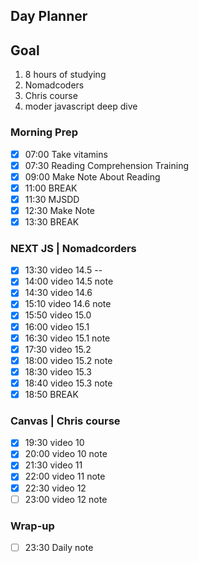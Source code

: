 ## Day Planner

## Goal 
1. 8 hours of studying
2. Nomadcoders
3. Chris course
4. moder javascript deep dive

### Morning Prep

- [x] 07:00 Take vitamins
- [x] 07:30 Reading Comprehension Training
- [x] 09:00 Make Note About Reading
- [x] 11:00 BREAK
- [x] 11:30 MJSDD
- [x] 12:30 Make Note
- [x] 13:30 BREAK

### NEXT JS |  Nomadcorders
- [x] 13:30 video 14.5 --
- [x] 14:00 video  14.5 note
- [x] 14:30 video 14.6
- [x] 15:10 video 14.6 note
- [x] 15:50 video 15.0
- [x] 16:00 video 15.1
- [x] 16:30 video 15.1 note
- [x] 17:30 video 15.2
- [x] 18:00 video 15.2 note
- [x] 18:30 video 15.3
- [x] 18:40 video 15.3 note
- [x] 18:50 BREAK

### Canvas | Chris course

- [x] 19:30 video 10
- [x] 20:00 video 10 note
- [x] 21:30 video 11
- [x] 22:00 video 11 note
- [x] 22:30 video 12
- [ ] 23:00 video 12 note

### Wrap-up
- [ ] 23:30 Daily note

 


